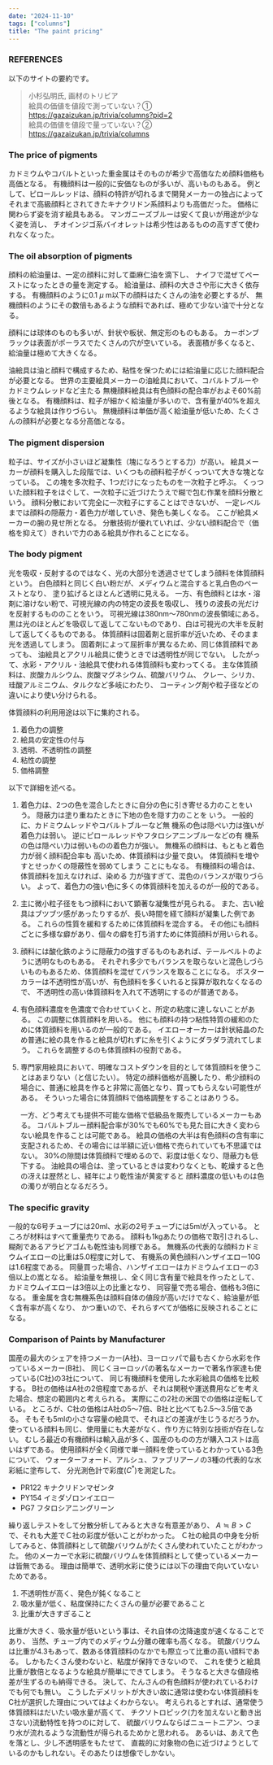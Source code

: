 ```yaml
---
date: "2024-11-10"
tags: ["columns"]
title: "The paint pricing"
---
```


### REFERENCES
以下のサイトの要約です。

> 小杉弘明氏, 画材のトリビア \
> 絵具の価値を値段で測っていない？① \
> https://gazaizukan.jp/trivia/columns?pid=2 \
> 絵具の価値を値段で量っていない？② \
> https://gazaizukan.jp/trivia/columns


### The price of pigments
カドミウムやコバルトといった重金属はそのものが希少で高価なため顔料価格も高価となる。
有機顔料は一般的に安価なものが多いが、高いものもある。
例として、ピロールレッドは、顔料の特許が切れるまで開発メーカーの独占によって
それまで高級顔料とされてきたキナクリドン系顔料よりも高価だった。
価格に関わらず姿を消す絵具もある。
マンガニーズブルーは安くて良いが用途が少なく姿を消し、
チオインジゴ系バイオレットは希少性はあるものの高すぎて使われなくなった。

### The oil absorption of pigments
顔料の給油量は、一定の顔料に対して亜麻仁油を滴下し、
ナイフで混ぜてペーストになったときの量を測定する。
給油量は、顔料の大きさや形に大きく依存する。
有機顔料のように0.1 $\mu$ m以下の顔料はたくさんの油を必要とするが、
無機顔料のようにその数倍もあるような顔料であれば、極めて少ない油で十分となる。

顔料には球体のものも多いが、針状や板状、無定形のものもある。
カーボンブラックは表面がポーラスでたくさんの穴が空いている。
表面積が多くなると、給油量は極めて大きくなる。

油絵具は油と顔料で構成するため、粘性を保つためには給油量に応じた顔料配合が必要となる。
世界の主要絵具メーカーの油絵具において、コバルトブルーやカドミウムレッドなど主たる
無機顔料絵具は有色顔料の配合率がおよそ60%前後となる。
有機顔料は、粒子が細かく給油量が多いので、含有量が40%を超えるような絵具は作りづらい。
無機顔料は単価が高く給油量が低いため、たくさんの顔料が必要となる分高価となる。


### The pigment dispersion
粒子は、サイズが小さいほど凝集性（塊になろうとする力）が高い。
絵具メーカーが顔料を購入した段階では、いくつもの顔料粒子がくっついて大きな塊となっている。
この塊を多次粒子、1つだけになったものを一次粒子と呼ぶ。
くっついた顔料粒子をほぐして、一次粒子に近づけたうえで糊で包む作業を顔料分散という。
顔料分散において完全に一次粒子にすることはできないが、
一定レベルまでは顔料の隠蔽力・着色力が増していき、発色も美しくなる。
ここが絵具メーカーの腕の見せ所となる。
分散技術が優れていれば、少ない顔料配合で（価格を抑えて）きれいで力のある絵具が作れることになる。


### The body pigment
光を吸収・反射するのではなく、光の大部分を透過させてしまう顔料を体質顔料という。
白色顔料と同じく白い粉だが、メディウムと混合すると乳白色のペーストとなり、
塗り拡げるとほとんど透明に見える。
一方、有色顔料とは水・溶剤に溶けない粉で、可視光線の内の特定の波長を吸収し、
残りの波長の光だけを反射するもののことをいう。
可視光線は380nm～780nmの波長領域にある。
黒は光のほとんどを吸収して返してこないものであり、白は可視光の大半を反射して返してくるものである。
体質顔料は固着剤と屈折率が近いため、そのまま光を透過してしまう。
固着剤によって屈折率が異なるため、同じ体質顔料であっても、
油絵具とアクリル絵具に使うときでは透明性が同じでない。
したがって、水彩・アクリル・油絵具で使われる体質顔料も変わってくる。
主な体質顔料は、炭酸カルシウム、炭酸マグネシウム、硫酸バリウム、
クレー、シリカ、珪酸アルミニウム、タルクなど多岐にわたり、
コーティング剤や粒子径などの違いにより使い分けられる。

体質顔料の利用用途は以下に集約される。
1. 着色力の調整
1. 絵具の安定性の付与
1. 透明、不透明性の調整
1. 粘性の調整
1. 価格調整

以下で詳細を述べる。
1. 着色力は、2つの色を混合したときに自分の色に引き寄せる力のことをいう。
    隠蔽力は塗り重ねたときに下地の色を隠す力のことを いう。
    一般的に、カドミウムレッドやコバルトブルーなど無 機系の色は隠ぺい力は強いが着色力は弱い。
    逆にピロールレッドやフタロシアニンブルーなどの有 機系の色は隠ぺい力は弱いものの着色力が強い。
    無機系の顔料は、もともと着色力が弱く顔料配合率も 高いため、体質顔料は少量で良い。
    体質顔料を増やすとせっかくの隠蔽性を弱めてしまう ことにもなる。
    有機顔料の場合は、体質顔料を加えなければ、染める 力が強すぎて、混色のバランスが取りづらい。
    よって、着色力の強い色に多くの体質顔料を加えるのが一般的である。
1. 主に微小粒子径をもつ顔料において顕著な凝集性が見られる。
    また、古い絵具はブツブツ感があったりするが、長い時間を経て顔料が凝集した例である。
    これらの性質を緩和するために体質顔料を混合する。
    その他にも顔料ごとに多様な癖があり、個々の癖を打ち消すために体質顔料が用いられる。
1. 顔料には酸化鉄のように隠蔽力の強すぎるものもあれば、テールベルトのように透明なものもある。
    それぞれ多少でもバランスを取らないと混色しづらいものもあるため、体質顔料を混ぜてバランスを取ることになる。
    ポスターカラーは不透明性が高いが、有色顔料を多くいれると採算が取れなくなるので、
    不透明性の高い体質顔料を入れて不透明にするのが普通である。
1. 有色顔料濃度を色濃度で合わせていくと、所定の粘度に達しないことがある。
    この調整に体質顔料を用いる。
    他にも顔料の持つ粘性特質の緩和のために体質顔料を用いるのが一般的である。
    イエローオーカーは針状結晶のため普通に絵の具を作ると絵具が切れずに糸を引くようにダラダラ流れてしまう。
    これらを調整するのも体質顔料の役割である。
1. 専門家用絵具において、明確なコストダウンを目的として体質顔料を使うことはあまりない（と信じたい）。
    特定の顔料価格が高騰したり、希少顔料の場合に、普通に絵具を作ると非常に高価となり、買ってもらえない可能性がある。
    そういった場合に体質顔料で価格調整をすることはありうる。

    一方、どう考えても提供不可能な価格で低級品を販売しているメーカーもある。
    コバルトブルー顔料配合率が30%でも60%でも見た目に大きく変わらない絵具を作ることは可能である。
    絵具の価格の大半は有色顔料の含有率に支配されるため、その場合には半額に近い価格で売られていても不思議ではない。
    30%の隙間は体質顔料で埋めるので、彩度は低くなり、隠蔽力も低下する。
    油絵具の場合は、塗っているときは変わりなくとも、乾燥すると色の冴えは歴然とし、経年により乾性油が黄変すると
    顔料濃度の低いものは色の濁りが明白となるだろう。

### The specific gravity
一般的な6号チューブには20ml、水彩の2号チューブには5mlが入っている。
ところが材料はすべて重量売りである。
顔料も1kgあたりの価格で取引されるし、糊剤であるアラビアゴムも乾性油も同様である。
無機系の代表的な顔料カドミウムイエローの比重は5.0程度に対して、
有機系の黄色顔料ハンザイエロー10Gは1.6程度である。
同量買った場合、ハンザイエローはカドミウムイエローの3倍以上の嵩となる。
給油量を無視し、全く同じ含有量で絵具を作ったとして、カドミウムイエローは3倍以上の比重となり、
同容量で売る場合、価格も3倍になる。
重金属を含む無機系色は顔料自体の値段が高いだけでなく、給油量が低く含有率が高くなり、
かつ重いので、それらすべてが価格に反映されることになる。

### Comparison of Paints by Manufacturer
国産の最大のシェアを持つメーカー(A社)、ヨーロッパで最も古くから水彩を作っているメーカー(B社)、
同じくヨーロッパの著名なメーカーで著名作家達も使っている(C社)の3社について、
同じ有機顔料を使用した水彩絵具の価格を比較する。
B社の価格はA社の2倍程度であるが、それは関税や運送費用などを考えた場合、想定の範囲内と考えられる。
実際にこの2社の米国での価格は逆転している。
ところが、C社の価格はA社の5～7倍、B社と比べても2.5～3.5倍である。
そもそも5mlの小さな容量の絵具で、それほどの差違が生じうるだろうか。
使っている顔料も同じ、使用量にも大差がなく、作り方に特別な技術が存在しない。
むしろ最近の有機顔料は輸入品が多く、国産のものの方が購入コストは高いはずである。
使用顔料が全く同様で単一顔料を使っているとわかっている3色について、
ウォーターフォード、アルシュ、ファブリアーノの3種の代表的な水彩紙に塗布して、
分光測色計で彩度($C^*$)を測定した。

- PR122 キナクリドンマゼンタ
- PY154 イミダゾロンイエロー
- PG7   フタロシアニングリーン

繰り返しテストをして分散分析してみると大きな有意差があり、
$A \fallingdotseq B > C$ で、それも大差でＣ社の彩度が低いことがわかった。
Ｃ社の絵具の中身を分析してみると、体質顔料として硫酸バリウムがたくさん使われていたことがわかった。
他のメーカーで水彩に硫酸バリウムを体質顔料として使っているメーカーは皆無である。
理由は簡単で、透明水彩に使うには以下の理由で向いていないためである。

1. 不透明性が高く、発色が鈍くなること
2. 吸水量が低く、粘度保持にたくさんの量が必要であること
3. 比重が大きすぎること

比重が大きく、吸水量が低いという事は、それ自体の沈降速度が速くなることであり、
当然、チューブ内でのメディウム分離の確率も高くなる。
硫酸バリウムは比重が4.3もあって、数ある体質顔料のなかでも際立って比重の高い顔料である。
しかもたくさん使わないと、粘度が保持できないので、
これを使うと絵具比重が数倍となるような絵具が簡単にできてしまう。
そうなると大きな値段格差が生ずるのも納得できる。
決して、たんさんの有色顔料が使われているわけでも何でも無い。
こうしたデメリットが大きい故に通常は使わない体質顔料をC社が選択した理由についてはよくわからない。
考えられるとすれば、通常使う体質顔料はだいたい吸水量が高くて、
チクソトロピック(力を加えないと動き出さない)流動特性を持つのに対して、
硫酸バリウムならばニュートニアン、つまり水が流れるような流動性が得られるためかと思われる。
あるいは、あえて色を落とし、少し不透明感をもたせて、
直裁的に対象物の色に近づけようとしているのかもしれない。そのあたりは想像でしかない。

